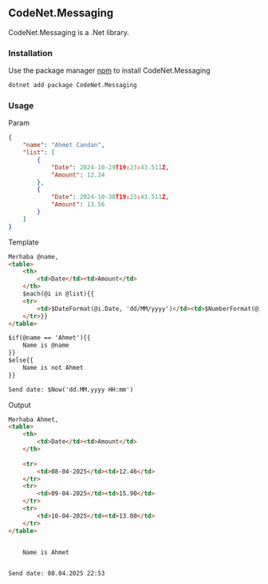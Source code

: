 ﻿## CodeNet.Messaging

CodeNet.Messaging is a .Net library.

### Installation

Use the package manager [npm](https://www.nuget.org/packages/CodeNet.Messaging/) to install CodeNet.Messaging

```bash
dotnet add package CodeNet.Messaging
```

### Usage

Param
```json
{
    "name": "Ahmet Candan",
    "list": [
        {
            "Date": 2024-10-29T19:23:43.511Z,
            "Amount": 12.34
        },
        {
            "Date": 2024-10-30T19:23:43.511Z,
            "Amount": 13.56
        }
    ]
}
```
Template
```html
Merhaba @name,
<table>
    <th>
        <td>Date</td><td>Amount</td>
    </th>
    $each(@i in @list){{
    <tr>
        <td>$DateFormat(@i.Date, 'dd/MM/yyyy')</td><td>$NumberFormat(@i.Amount, 'N')</td>
    </tr>}}
</table>

$if(@name == 'Ahmet'){{
    Name is @name
}}
$else{{
    Name is not Ahmet
}}

Send date: $Now('dd.MM.yyyy HH:mm')
```

Output
```html
Merhaba Ahmet,
<table>
    <th>
        <td>Date</td><td>Amount</td>
    </th>
    
    <tr>
        <td>08-04-2025</td><td>12.46</td>
    </tr>
    <tr>
        <td>09-04-2025</td><td>15.90</td>
    </tr>
    <tr>
        <td>10-04-2025</td><td>13.00</td>
    </tr>
</table>


    Name is Ahmet


Send date: 08.04.2025 22:53
```